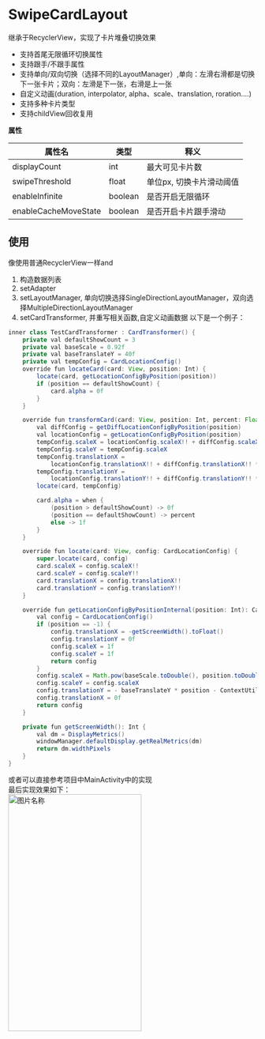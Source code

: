 # SwipeCardLayout
继承于RecyclerView，实现了卡片堆叠切换效果

* 支持首尾无限循环切换属性
* 支持跟手/不跟手属性
* 支持单向/双向切换（选择不同的LayoutManager）,单向：左滑右滑都是切换下一张卡片；双向：左滑是下一张，右滑是上一张
* 自定义动画(duration, interpolator, alpha、scale、translation, roration....)
* 支持多种卡片类型
* 支持childView回收复用

**属性**

|  属性名   | 类型  | 释义  |
|  ----  | ----  |----  |
| displayCount  | int |最大可见卡片数 |
| swipeThreshold  | float |单位px, 切换卡片滑动阈值 |
| enableInfinite  | boolean |是否开启无限循环 |
| enableCacheMoveState  | boolean |是否开启卡片跟手滑动 |

## 使用

像使用普通RecyclerView一样and
1. 构造数据列表
2. setAdapter
3. setLayoutManager, 单向切换选择SingleDirectionLayoutManager，双向选择MultipleDirectionLayoutManager
4. setCardTransformer, 并重写相关函数,自定义动画数据
以下是一个例子：</br>
```java
inner class TestCardTransformer : CardTransformer() {
    private val defaultShowCount = 3
    private val baseScale = 0.92f
    private val baseTranslateY = 40f
    private val tempConfig = CardLocationConfig()
    override fun locateCard(card: View, position: Int) {
        locate(card, getLocationConfigByPosition(position))
        if (position == defaultShowCount) {
            card.alpha = 0f
        }
    }

    override fun transformCard(card: View, position: Int, percent: Float) {
        val diffConfig = getDiffLocationConfigByPosition(position)
        val locationConfig = getLocationConfigByPosition(position)
        tempConfig.scaleX = locationConfig.scaleX!! + diffConfig.scaleX!! * percent
        tempConfig.scaleY = tempConfig.scaleX
        tempConfig.translationX =
            locationConfig.translationX!! + diffConfig.translationX!! * percent
        tempConfig.translationY =
            locationConfig.translationY!! + diffConfig.translationY!! * percent
        locate(card, tempConfig)

        card.alpha = when {
            (position > defaultShowCount) -> 0f
            (position == defaultShowCount) -> percent
            else -> 1f
        }
    }

    override fun locate(card: View, config: CardLocationConfig) {
        super.locate(card, config)
        card.scaleX = config.scaleX!!
        card.scaleY = config.scaleY!!
        card.translationX = config.translationX!!
        card.translationY = config.translationY!!
    }

    override fun getLocationConfigByPositionInternal(position: Int): CardLocationConfig {
        val config = CardLocationConfig()
        if (position == -1) {
            config.translationX = -getScreenWidth().toFloat()
            config.translationY = 0f
            config.scaleX = 1f
            config.scaleY = 1f
            return config
        }
        config.scaleX = Math.pow(baseScale.toDouble(), position.toDouble()).toFloat()
        config.scaleY = config.scaleX
        config.translationY = - baseTranslateY * position - ContextUtils.dp2px(this@MainActivity, 400f) * ((1 - config.scaleX!!) / 2f)
        config.translationX = 0f
        return config
    }

    private fun getScreenWidth(): Int {
        val dm = DisplayMetrics()
        windowManager.defaultDisplay.getRealMetrics(dm)
        return dm.widthPixels
    }
}
```
或者可以直接参考项目中MainActivity中的实现</br>
最后实现效果如下：</br>
 <img src="http://tva1.sinaimg.cn/large/006nwaiFgy1hhqsi1hjj5g30ge0zku0z.gif" width = "270" height = "480" alt="图片名称" align=center /> </br>

